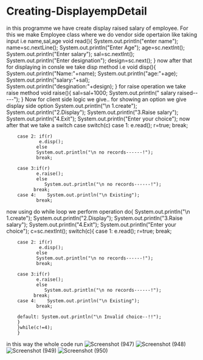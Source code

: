 # Creating-DisplayempDetail
in this programme we have create display raised salary of employee. For this we make Employee class where we do vendor side opertaion like taking input i.e name,sal,age
void read(){
System.out.println("enter name");
name=sc.nextLine();
System.out.println("Enter Age");
age=sc.nextInt();
System.out.println("Enter salary");
sal=sc.nextInt();
System.out.println("Enter designation");
design=sc.next();
}
now after that for displaying in consle we take disp method i.e
void disp(){
System.out.println("Name:"+name);
System.out.println("age:"+age);
System.out.println("salary:"+sal);
System.out.println("desgination:"+design);
}
for raise operation we take raise method
void raise(){
sal=sal+1000;
System.out.println(" salary raised-----");
}
Now for client side logic we give..
for showing an option we give display side option
System.out.println("\n 1.create");
		System.out.println("2.Display");
		System.out.println("3.Raise salary");
		System.out.println("4.Exit");
		System.out.println("Enter your choice");
    now after that we take a switch case
    switch(c)
		case 1: e.read();
		        r=true;
		        break;

		case 2: if(r)
		        e.disp();
		       else
		       System.out.println("\n no records------!");
		       break;

		case 3:if(r)
		       e.raise();
		       else
		          System.out.println("\n no records------!");
		      break;
		case 4:    System.out.println("\n Existing");
		       break;
now using do while loop we perform operation
do{
		System.out.println("\n 1.create");
		System.out.println("2.Display");
		System.out.println("3.Raise salary");
		System.out.println("4.Exit");
		System.out.println("Enter your choice");
		c=sc.nextInt();
		switch(c){
		case 1: e.read();
		        r=true;
		        break;

		case 2: if(r)
		        e.disp();
		       else
		       System.out.println("\n no records------!");
		       break;

		case 3:if(r)
		       e.raise();
		       else
		          System.out.println("\n no records------!");
		      break;
		case 4:    System.out.println("\n Existing");
		       break;

		default: System.out.println("\n Invalid choice--!!");
		}
		}while(c!=4);
		}
in this way the whole code run
![Screenshot (947)](https://user-images.githubusercontent.com/84003456/118311596-c046cd80-b50d-11eb-8681-9180d5134169.png)
![Screenshot (948)](https://user-images.githubusercontent.com/84003456/118311605-c2109100-b50d-11eb-84ae-800cd5c899de.png)
![Screenshot (949)](https://user-images.githubusercontent.com/84003456/118311608-c2a92780-b50d-11eb-959a-c2ba0ab2fa88.png)
![Screenshot (950)](https://user-images.githubusercontent.com/84003456/118311610-c2a92780-b50d-11eb-9f14-c692db247b6d.png)

